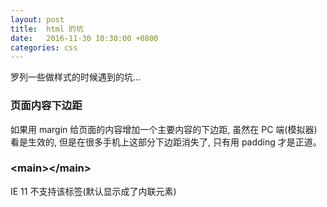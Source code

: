```yaml
---
layout: post
title:  html 的坑
date:   2016-11-30 10:30:00 +0800
categories: css
---
```


罗列一些做样式的时候遇到的坑...

### 页面内容下边距

如果用 margin 给页面的内容增加一个主要内容的下边距, 虽然在 PC 端(模拟器) 看是生效的, 但是在很多手机上这部分下边距消失了, 只有用 padding 才是正道。

### &lt;main&gt;&lt;/main&gt;

IE 11 不支持该标签(默认显示成了内联元素)

